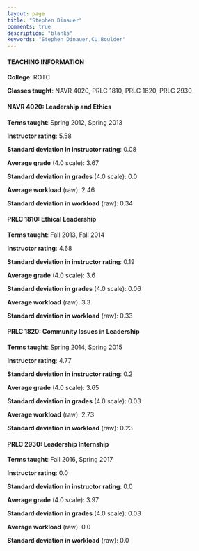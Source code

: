 ```yaml
---
layout: page
title: "Stephen Dinauer" 
comments: true
description: "blanks"
keywords: "Stephen Dinauer,CU,Boulder"
---
```

<head>
<script src="https://ajax.googleapis.com/ajax/libs/jquery/2.1.3/jquery.min.js"></script>
<script src="https://dl.dropboxusercontent.com/s/pc42nxpaw1ea4o9/highcharts.js?dl=0"></script>
<!-- <script src="../assets/js/highcharts.js"></script> -->
<style type="text/css">@font-face {
	font-family: "Bebas Neue";
	src: url(https://www.filehosting.org/file/details/544349/BebasNeue Regular.otf) format("opentype");
	}
	h1.Bebas { 
		font-family: "Bebas Neue", Verdana, Tahoma;
	}
</style>
</head>
	   
#### TEACHING INFORMATION

**College**: ROTC

**Classes taught**: NAVR 4020, PRLC 1810, PRLC 1820, PRLC 2930

#### NAVR 4020: Leadership and Ethics

**Terms taught**: Spring 2012, Spring 2013

**Instructor rating**: 5.58

**Standard deviation in instructor rating**: 0.08

**Average grade** (4.0 scale): 3.67

**Standard deviation in grades** (4.0 scale): 0.0

**Average workload** (raw): 2.46

**Standard deviation in workload** (raw): 0.34

#### PRLC 1810: Ethical Leadership

**Terms taught**: Fall 2013, Fall 2014

**Instructor rating**: 4.68

**Standard deviation in instructor rating**: 0.19

**Average grade** (4.0 scale): 3.6

**Standard deviation in grades** (4.0 scale): 0.06

**Average workload** (raw): 3.3

**Standard deviation in workload** (raw): 0.33

#### PRLC 1820: Community Issues in Leadership

**Terms taught**: Spring 2014, Spring 2015

**Instructor rating**: 4.77

**Standard deviation in instructor rating**: 0.2

**Average grade** (4.0 scale): 3.65

**Standard deviation in grades** (4.0 scale): 0.03

**Average workload** (raw): 2.73

**Standard deviation in workload** (raw): 0.23

#### PRLC 2930: Leadership Internship

**Terms taught**: Fall 2016, Spring 2017

**Instructor rating**: 0.0

**Standard deviation in instructor rating**: 0.0

**Average grade** (4.0 scale): 3.97

**Standard deviation in grades** (4.0 scale): 0.03

**Average workload** (raw): 0.0

**Standard deviation in workload** (raw): 0.0

